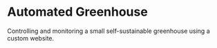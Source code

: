 # Automated Greenhouse

Controlling and monitoring a small self-sustainable greenhouse using a custom website.
